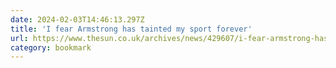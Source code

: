 ```yaml
---
date: 2024-02-03T14:46:13.297Z
title: 'I fear Armstrong has tainted my sport forever'
url: https://www.thesun.co.uk/archives/news/429607/i-fear-armstrong-has-tainted-my-sport-forever/
category: bookmark
---
```

